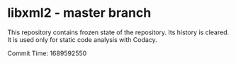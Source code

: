 # libxml2 - master branch

This repository contains frozen state of the repository.
Its history is cleared. It is used only for static code
analysis with Codacy.

Commit Time: 1689592550